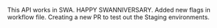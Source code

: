 This API works in SWA.
HAPPY SWANNIVERSARY.
Added new flags in workflow file.
Creating a new PR to test out the Staging environments.
